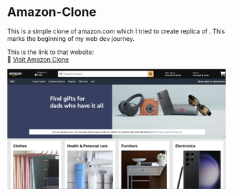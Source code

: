 # Amazon-Clone
This is a simple clone of amazon.com which I tried to create replica of . This marks the beginning of my web dev journey.

This is the link to that website:  
🔗 [Visit Amazon Clone](https://princekumar731.github.io/Amazon-Clone/amazon/)

![Banner](amazon/Screenshot%202025-07-23%20163226.png)

